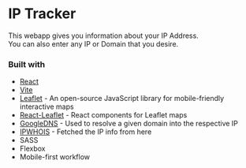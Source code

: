 # IP Tracker

This webapp gives you information about your IP Address.  
You can also enter any IP or Domain that you desire.

### Built with

- [React](https://reactjs.org)
- [Vite](https://vitejs.dev)
- [Leaflet](https://leafletjs.com) - An open-source JavaScript library for mobile-friendly interactive maps
- [React-Leaflet](https://react-leaflet.js.org) - React components for Leaflet maps
- [GoogleDNS](https://dns.google) -  Used to resolve a given domain into the respective IP
- [IPWHOIS](https://ipwhois.io) - Fetched the IP info from here
- SASS
- Flexbox
- Mobile-first workflow
